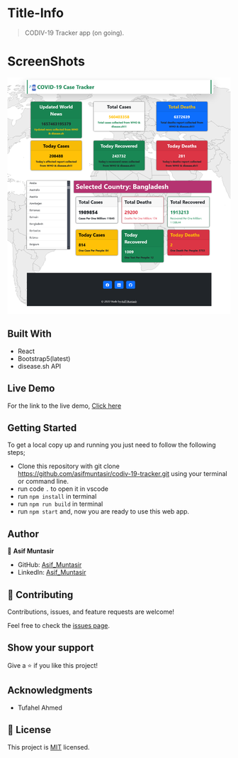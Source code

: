 # Title-Info
> CODIV-19 Tracker app (on going).


# ScreenShots
![](Covid-19-Case-Tracker.png)

## Built With
- React
- Bootstrap5(latest)
- disease.sh API 

## Live Demo
For the link to the live demo, [Click here](https://covid-19-tracker-asifmuntasir.vercel.app/)

## Getting Started
To get a local copy up and running you just need to follow the following steps;
- Clone this repository with
git clone https://github.com/asifmuntasir/codiv-19-tracker.git using your terminal or command line.
- run code `.` to open it in vscode
- run `npm install` in terminal
- run `npm run build` in terminal
- run `npm start` and, now you are ready to use this web app.

## Author

👤 **Asif Muntasir**

- GitHub: [Asif_Muntasir](https://github.com/asifmuntasir)
- LinkedIn: [Asif_Muntasir](https://www.linkedin.com/in/asif-muntasir-shuaib/)

## 🤝 Contributing

Contributions, issues, and feature requests are welcome!

Feel free to check the [issues page](../../issues/).

## Show your support

Give a ⭐️ if you like this project!

## Acknowledgments

- Tufahel Ahmed

## 📝 License

This project is [MIT](./MIT.md) licensed.
